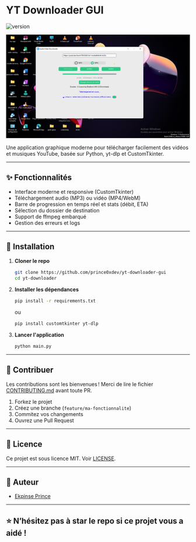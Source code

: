 
# YT Downloader GUI

![version](https://img.shields.io/badge/version-0.0.1-blue)

![screenshot](/assets/demo.png)

Une application graphique moderne pour télécharger facilement des vidéos et musiques YouTube, basée sur Python, yt-dlp et CustomTkinter.

---

## ✨ Fonctionnalités
- Interface moderne et responsive (CustomTkinter)
- Téléchargement audio (MP3) ou vidéo (MP4/WebM)
- Barre de progression en temps réel et stats (débit, ETA)
- Sélection du dossier de destination
- Support de ffmpeg embarqué
- Gestion des erreurs et logs

---

## 🚀 Installation

1. **Cloner le repo**
   ```bash
   git clone https://github.com/prince0xdev/yt-downloader-gui
   cd yt-downloader
   ```
2. **Installer les dépendances**
   ```bash
   pip install -r requirements.txt
   ```
   ou
   ```bash
   pip install customtkinter yt-dlp
   ```
3. **Lancer l'application**
   ```bash
   python main.py
   ```

---

## 🤝 Contribuer

Les contributions sont les bienvenues ! Merci de lire le fichier [CONTRIBUTING.md](CONTRIBUTING.md) avant toute PR.

1. Forkez le projet
2. Créez une branche (`feature/ma-fonctionnalite`)
3. Commitez vos changements
4. Ouvrez une Pull Request

---

## 📄 Licence

Ce projet est sous licence MIT. Voir [LICENSE](LICENSE).

---

## 👤 Auteur

- [Ekpinse Prince](https://github.com/princeOxdev)

---

## ⭐️ N’hésitez pas à star le repo si ce projet vous a aidé !
